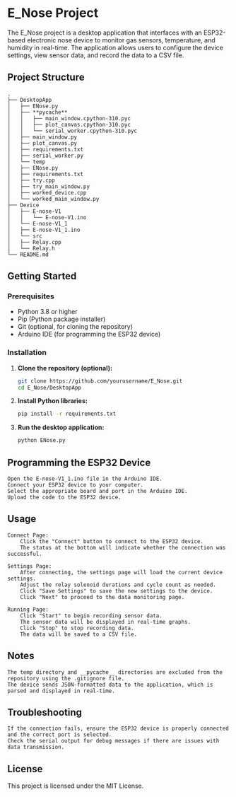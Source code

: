 # E_Nose Project

The E_Nose project is a desktop application that interfaces with an ESP32-based electronic nose device to monitor gas sensors, temperature, and humidity in real-time. The application allows users to configure the device settings, view sensor data, and record the data to a CSV file.

## Project Structure

    .
    ├── DesktopApp
    │   ├── ENose.py
    │   ├── **pycache**
    │   │   ├── main_window.cpython-310.pyc
    │   │   ├── plot_canvas.cpython-310.pyc
    │   │   └── serial_worker.cpython-310.pyc
    │   ├── main_window.py
    │   ├── plot_canvas.py
    │   ├── requirements.txt
    │   ├── serial_worker.py
    │   └── temp
    │   ├── ENose.py
    │   ├── requirements.txt
    │   ├── try.cpp
    │   ├── try_main_window.py
    │   ├── worked_device.cpp
    │   └── worked_main_window.py
    ├── Device
    │   ├── E-nose-V1
    │   │   └── E-nose-V1.ino
    │   └── E-nose-V1_1
    │   ├── E-nose-V1_1.ino
    │   └── src
    │   ├── Relay.cpp
    │   └── Relay.h
    └── README.md

## Getting Started

### Prerequisites

- Python 3.8 or higher
- Pip (Python package installer)
- Git (optional, for cloning the repository)
- Arduino IDE (for programming the ESP32 device)

### Installation

1. **Clone the repository (optional):**

   ```sh
   git clone https://github.com/yourusername/E_Nose.git
   cd E_Nose/DesktopApp

   ```

2. **Install Python libraries:**

   ```sh
   pip install -r requirements.txt

   ```

3. **Run the desktop application:**

   ```sh
   python ENose.py
   ```

## Programming the ESP32 Device

    Open the E-nose-V1_1.ino file in the Arduino IDE.
    Connect your ESP32 device to your computer.
    Select the appropriate board and port in the Arduino IDE.
    Upload the code to the ESP32 device.

## Usage

    Connect Page:
        Click the "Connect" button to connect to the ESP32 device.
        The status at the bottom will indicate whether the connection was successful.

    Settings Page:
        After connecting, the settings page will load the current device settings.
        Adjust the relay solenoid durations and cycle count as needed.
        Click "Save Settings" to save the new settings to the device.
        Click "Next" to proceed to the data monitoring page.

    Running Page:
        Click "Start" to begin recording sensor data.
        The sensor data will be displayed in real-time graphs.
        Click "Stop" to stop recording data.
        The data will be saved to a CSV file.

## Notes

    The temp directory and __pycache__ directories are excluded from the repository using the .gitignore file.
    The device sends JSON-formatted data to the application, which is parsed and displayed in real-time.

## Troubleshooting

    If the connection fails, ensure the ESP32 device is properly connected and the correct port is selected.
    Check the serial output for debug messages if there are issues with data transmission.

## License

This project is licensed under the MIT License.
